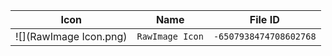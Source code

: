 | Icon | Name | File ID |
| ---  | ---  | ---     |
| ![](RawImage Icon.png) | `RawImage Icon` | `-6507938474708602768` |
